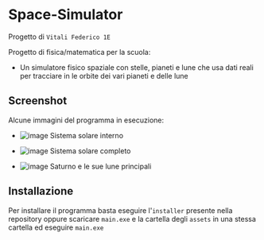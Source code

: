 # Space-Simulator
Progetto di `Vitali Federico 1E`

Progetto di fisica/matematica per la scuola:
- Un simulatore fisico spaziale con stelle, pianeti e lune che usa dati reali per tracciare in le orbite dei vari pianeti e delle lune


## Screenshot 
 
Alcune immagini del programma in esecuzione:
- ![image](https://user-images.githubusercontent.com/77776055/172431672-ea2aac42-9d04-4be9-9963-53f6fe59f96c.png)
  Sistema solare interno

- ![image](https://user-images.githubusercontent.com/77776055/172431932-2bdfa1a7-dbaf-48c1-b8b7-5b9f5739c4a6.png)
  Sistema solare completo

- ![image](https://user-images.githubusercontent.com/77776055/172433541-e47d2eb9-88ad-4ce7-9274-3bf7e10170bf.png)
  Saturno e le sue lune principali


## Installazione

Per installare il programma basta eseguire l'`installer`  presente nella repository oppure scaricare `main.exe`  e la cartella degli  `assets`  in una stessa cartella ed eseguire  `main.exe`
